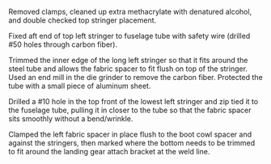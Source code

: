 Removed clamps, cleaned up extra methacrylate with denatured alcohol, and double checked top stringer placement.

Fixed aft end of top left stringer to fuselage tube with safety wire (drilled #50 holes through carbon fiber).

Trimmed the inner edge of the long left stringer so that it fits around the steel tube and allows the fabric spacer to fit flush on top of the stringer. Used an end mill in the die grinder to remove the carbon fiber. Protected the tube with a small piece of aluminum sheet.

Drilled a #10 hole in the top front of the lowest left stringer and zip tied it to the fuselage tube, pulling it in closer to the tube so that the fabric spacer sits smoothly without a bend/wrinkle.

Clamped the left fabric spacer in place flush to the boot cowl spacer and against the stringers, then marked where the bottom needs to be trimmed to fit around the landing gear attach bracket at the weld line.

